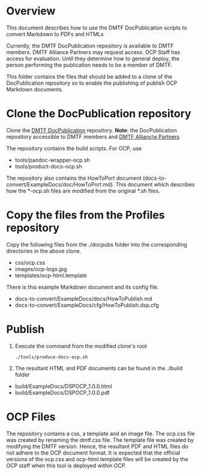 # Overview

This document describes how to use the DMTF DocPublication scripts to convert Markdown to PDFs and HTMLs

Currently, the DMTF DocPublication repository is available to DMTF members.  DMTF Alliance Partners may request access.  OCP Staff has access for evaluation.  Until they determine how to general deploy, the person performing the publication needs to be a member of DMTF.

This folder contains the files that should be added to a clone of the DocPublication repository so to enable the publishing of publish OCP Markdown documents.

# Clone the DocPublication repository

Clone the [DMTF DocPublication](https://github.com/DMTF/DocPublication) repository.  **Note**: the DocPublication repository accessible to DMTF members and [DMTF Allianc)e Partners](https://www.dmtf.org/about/registers)

The repository contains the build scripts. For OCP, use

- tools/pandoc-wrapper-ocp.sh
- tools/product-docs-ocp.sh

The repository also contains the HowToPort document (docs-to-convert/ExampleDocs/doc/HowToPort.md).  This document which describes how the *-ocp.sh files are modified from the original *.sh files.

# Copy the files from the Profiles repository

Copy the following files from the ./docpubs folder into the corresponding directories in the above clone.

- css/ocp.css
- images/ocp-logo.jpg
- templates/ocp-html.template

There is this example Markdown document and its config file.

- docs-to-convert/ExampleDocs/docs/HowToPublish.md
- docs-to-convert/ExampleDocs/cfg/HowToPublish.dsp.cfg

# Publish

1. Execute the command from the modified clone's root

	```
	./tools/produce-docs-ocp.sh
	```

2. The resultant HTML and PDF documents can be found in the ./build folder

- build/ExampleDocs/DSPOCP_1.0.0.html
- build/ExampleDocs/DSPOCP_1.0.0.pdf

# OCP Files

The repository contains a css, a template and an image file.
The ocp.css file was created by renaming the dmtf.css file.
The template file was created by modifying the DMTF version.
Hence, the resultant PDF and HTML files do not adhere to the OCP document format.
It is expected that the official versions of the ocp.css and ocp-html.template files will be created by the OCP staff when this tool is deployed within OCP.

